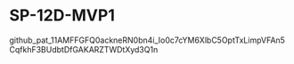 # SP-12D-MVP1

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
